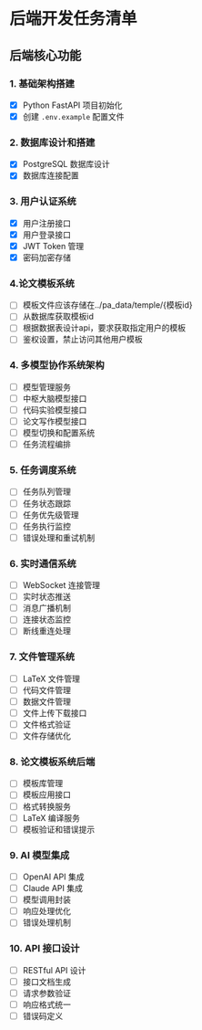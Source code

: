 # 后端开发任务清单

## 后端核心功能

### 1. 基础架构搭建
- [x] Python FastAPI 项目初始化
- [x] 创建 `.env.example` 配置文件

### 2. 数据库设计和搭建
- [x] PostgreSQL 数据库设计
- [x] 数据库连接配置

### 3. 用户认证系统
- [x] 用户注册接口
- [x] 用户登录接口
- [x] JWT Token 管理
- [x] 密码加密存储

### 4.论文模板系统

- [ ] 模板文件应该存储在../pa_data/temple/{模板id}
- [ ] 从数据库获取模板id
- [ ] 根据数据表设计api，要求获取指定用户的模板
- [ ] 鉴权设置，禁止访问其他用户模板

### 4. 多模型协作系统架构

- [ ] 模型管理服务
- [ ] 中枢大脑模型接口
- [ ] 代码实验模型接口
- [ ] 论文写作模型接口
- [ ] 模型切换和配置系统
- [ ] 任务流程编排

### 5. 任务调度系统
- [ ] 任务队列管理
- [ ] 任务状态跟踪
- [ ] 任务优先级管理
- [ ] 任务执行监控
- [ ] 错误处理和重试机制

### 6. 实时通信系统
- [ ] WebSocket 连接管理
- [ ] 实时状态推送
- [ ] 消息广播机制
- [ ] 连接状态监控
- [ ] 断线重连处理

### 7. 文件管理系统
- [ ] LaTeX 文件管理
- [ ] 代码文件管理
- [ ] 数据文件管理
- [ ] 文件上传下载接口
- [ ] 文件格式验证
- [ ] 文件存储优化

### 8. 论文模板系统后端
- [ ] 模板库管理
- [ ] 模板应用接口
- [ ] 格式转换服务
- [ ] LaTeX 编译服务
- [ ] 模板验证和错误提示

### 9. AI 模型集成
- [ ] OpenAI API 集成
- [ ] Claude API 集成
- [ ] 模型调用封装
- [ ] 响应处理优化
- [ ] 错误处理机制

### 10. API 接口设计
- [ ] RESTful API 设计
- [ ] 接口文档生成
- [ ] 请求参数验证
- [ ] 响应格式统一
- [ ] 错误码定义

